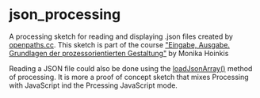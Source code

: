 json_processing
===============

A processing sketch for reading and displaying .json files created by [openpaths.cc](openpaths.cc). This sketch is part of the course ["Eingabe, Ausgabe. Grundlagen der prozessorientierten Gestaltung"](https://incom.org/workspace/4693) by Monika Hoinkis  

Reading a JSON file could also be done using the [loadJsonArray()](http://processing.org/reference/loadJSONArray_.html) method of processing. It is more a proof of concept sketch that mixes Processing with JavaScript ind the Prcessing JavaScript mode.  


